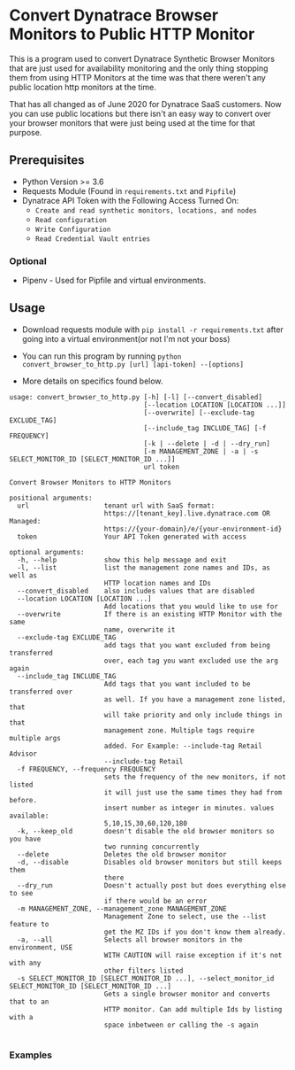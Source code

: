 # Convert Dynatrace Browser Monitors to Public HTTP Monitor

This is a program used to convert Dynatrace Synthetic Browser Monitors that are just used for availability monitoring and the only thing stopping them from using HTTP Monitors at the time was that there weren't any public location http monitors at the time. 

That has all changed as of June 2020 for Dynatrace SaaS customers. Now you can use public locations but there isn't an easy way to convert over your browser monitors that were just being used at the time for that purpose. 

## Prerequisites 

* Python Version >= 3.6
* Requests Module (Found in `requirements.txt` and `Pipfile`)
* Dynatrace API Token with the Following Access Turned On:
  * `Create and read synthetic monitors, locations, and nodes`
  * `Read configuration`
  * `Write Configuration`
  * `Read Credential Vault entries`

### Optional 

* Pipenv - Used for Pipfile and virtual environments. 


## Usage

* Download requests module with `pip install -r requirements.txt` after going into a virtual environment(or not I'm not your boss)

* You can run this program by running `python convert_browser_to_http.py [url] [api-token] --[options]`

* More details on specifics found below. 


```
usage: convert_browser_to_http.py [-h] [-l] [--convert_disabled]
                                  [--location LOCATION [LOCATION ...]]
                                  [--overwrite] [--exclude-tag EXCLUDE_TAG]
                                  [--include_tag INCLUDE_TAG] [-f FREQUENCY]
                                  [-k | --delete | -d | --dry_run]
                                  [-m MANAGEMENT_ZONE | -a | -s SELECT_MONITOR_ID [SELECT_MONITOR_ID ...]]
                                  url token

Convert Browser Monitors to HTTP Monitors

positional arguments:
  url                   tenant url with SaaS format:
                        https://[tenant_key].live.dynatrace.com OR Managed:
                        https://{your-domain}/e/{your-environment-id}
  token                 Your API Token generated with access

optional arguments:
  -h, --help            show this help message and exit
  -l, --list            list the management zone names and IDs, as well as
                        HTTP location names and IDs
  --convert_disabled    also includes values that are disabled
  --location LOCATION [LOCATION ...]
                        Add locations that you would like to use for
  --overwrite           If there is an existing HTTP Monitor with the same
                        name, overwrite it
  --exclude-tag EXCLUDE_TAG
                        add tags that you want excluded from being transferred
                        over, each tag you want excluded use the arg again
  --include_tag INCLUDE_TAG
                        Add tags that you want included to be transferred over
                        as well. If you have a management zone listed, that
                        will take priority and only include things in that
                        management zone. Multiple tags require multiple args
                        added. For Example: --include-tag Retail Advisor
                        --include-tag Retail
  -f FREQUENCY, --frequency FREQUENCY
                        sets the frequency of the new monitors, if not listed
                        it will just use the same times they had from before.
                        insert number as integer in minutes. values available:
                        5,10,15,30,60,120,180
  -k, --keep_old        doesn't disable the old browser monitors so you have
                        two running concurrently
  --delete              Deletes the old browser monitor
  -d, --disable         Disables old browser monitors but still keeps them
                        there
  --dry_run             Doesn't actually post but does everything else to see
                        if there would be an error
  -m MANAGEMENT_ZONE, --management_zone MANAGEMENT_ZONE
                        Management Zone to select, use the --list feature to
                        get the MZ IDs if you don't know them already.
  -a, --all             Selects all browser monitors in the environment, USE
                        WITH CAUTION will raise exception if it's not with any
                        other filters listed
  -s SELECT_MONITOR_ID [SELECT_MONITOR_ID ...], --select_monitor_id SELECT_MONITOR_ID [SELECT_MONITOR_ID ...]
                        Gets a single browser monitor and converts that to an
                        HTTP monitor. Can add multiple Ids by listing with a
                        space inbetween or calling the -s again


```

### Examples

